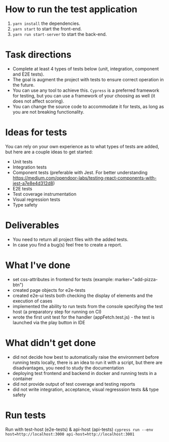 # How to run the test application

1. `yarn install` the dependencies.
2. `yarn start` to start the front-end.
3. `yarn run start-server` to start the back-end.

# Task directions

- Complete at least 4 types of tests below (unit, integration, component and E2E tests).
- The goal is augment the project with tests to ensure correct operation in the future.
- You can use any tool to achieve this. `Cypress` is a preferred framework for testing, but you can use a framework of your choosing as well (it does not affect scoring).
- You can change the source code to accommodate it for tests, as long as you are not breaking functionality.

# Ideas for tests

You can rely on your own experience as to what types of tests are added, but here are a couple ideas to get started:

- Unit tests
- Integration tests
- Component tests (preferable with Jest. For better understanding https://medium.com/opendoor-labs/testing-react-components-with-jest-a7e8e4d312d8)
- E2E tests
- Test coverage instrumentation
- Visual regression tests
- Type safety

# Deliverables

- You need to return all project files with the added tests.
- In case you find a bug(s) feel free to create a report.

# What I've done

- set css-attributes in frontend for tests (example: marker="add-pizza-btn")
- created page objects for e2e-tests
- created e2e-ui tests both checking the display of elements and the execution of cases
- implemented the ability to run tests from the console specifying the test host  (a preparatory step for running on CI)
- wrote the first unit test for the handler (appFetch.test.js) - the test is launched via the play button in IDE

# What didn't get done

- did not decide how best to automatically raise the environment before running tests locally, there is an idea to run it with a script, but there are disadvantages, you need to study the documentation
- deploying test frontend and backend in docker and running tests in a container
- did not provide output of test coverage and testing reports
- did not write integration, acceptance, visual regresssion tests && type safety


# Run tests 

Run with test-host (e2e-tests) & api-host (api-tests) `cypress run --env host=http://localhost:3000 api-host=http://localhost:3001`


